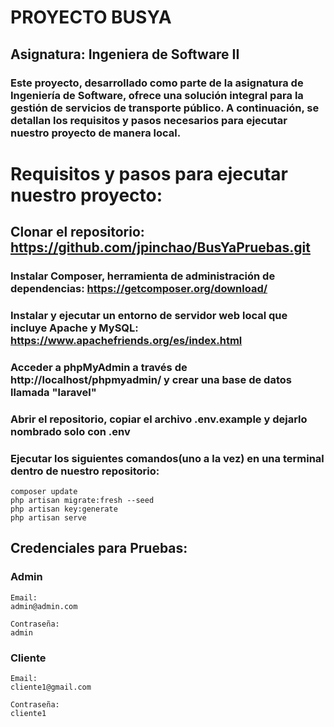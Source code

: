 # PROYECTO BUSYA

## Asignatura: Ingeniera de Software II
### Este proyecto, desarrollado como parte de la asignatura de Ingeniería de Software, ofrece una solución integral para la gestión de servicios de transporte público. A continuación, se detallan los requisitos y pasos necesarios para ejecutar nuestro proyecto de manera local.
# Requisitos y pasos para ejecutar nuestro proyecto:
## Clonar el repositorio: https://github.com/jpinchao/BusYaPruebas.git

### Instalar Composer, herramienta de administración de dependencias: https://getcomposer.org/download/    

### Instalar y ejecutar un entorno de servidor web local que incluye Apache y MySQL: https://www.apachefriends.org/es/index.html

### Acceder a phpMyAdmin a través de http://localhost/phpmyadmin/ y crear una base de datos llamada "laravel"

### Abrir el repositorio, copiar el archivo .env.example y dejarlo nombrado solo con .env
     
### Ejecutar los siguientes comandos(uno a la vez) en una terminal dentro de nuestro repositorio:
    composer update
    php artisan migrate:fresh --seed
    php artisan key:generate
    php artisan serve 

## Credenciales para Pruebas:
### Admin

    Email:
    admin@admin.com

    Contraseña:
    admin

### Cliente

    Email:
    cliente1@gmail.com

    Contraseña:
    cliente1
